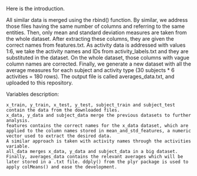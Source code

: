 Here is the introduction.


  All similar data is merged using the rbind() function. 
  By similar, we address those files having the same number of columns and referring to the same entities.
  Then, only  mean and standard deviation measures are taken from the whole dataset. 
  After extracting these columns, they are given the correct names from features.txt.
  As activity data is addressed with values 1:6, we take the activity names and IDs from activity_labels.txt and they are substituted in the dataset.
 On the whole dataset, those columns with vague column names are corrected.
 Finally, we generate a new dataset with all the average measures for each subject and activity type (30 subjects * 6 activities = 180 rows). The output file is called averages_data.txt, and uploaded to this repository.

Variables description:

    x_train, y_train, x_test, y_test, subject_train and subject_test contain the data from the downloaded files.
    x_data, y_data and subject_data merge the previous datasets to further analysis.
    features contains the correct names for the x_data dataset, which are applied to the column names stored in mean_and_std_features, a numeric vector used to extract the desired data.
    A similar approach is taken with activity names through the activities variable.
    all_data merges x_data, y_data and subject_data in a big dataset.
    Finally, averages_data contains the relevant averages which will be later stored in a .txt file. ddply() from the plyr package is used to apply colMeans() and ease the development.
